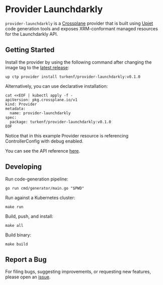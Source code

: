 # Provider Launchdarkly

`provider-launchdarkly` is a [Crossplane](https://crossplane.io/) provider that
is built using [Upjet](https://github.com/upbound/upjet) code
generation tools and exposes XRM-conformant managed resources for the
Launchdarkly API.

## Getting Started

Install the provider by using the following command after changing the image tag
to the [latest release](https://marketplace.upbound.io/providers/turkenf/provider-launchdarkly):
```
up ctp provider install turkenf/provider-launchdarkly:v0.1.0
```

Alternatively, you can use declarative installation:
```
cat <<EOF | kubectl apply -f -
apiVersion: pkg.crossplane.io/v1
kind: Provider
metadata:
  name: provider-launchdarkly
spec:
  package: turkenf/provider-launchdarkly:v0.1.0
EOF
```

Notice that in this example Provider resource is referencing ControllerConfig with debug enabled.

You can see the API reference [here](https://doc.crds.dev/github.com/turkenf/provider-launchdarkly).

## Developing

Run code-generation pipeline:
```console
go run cmd/generator/main.go "$PWD"
```

Run against a Kubernetes cluster:

```console
make run
```

Build, push, and install:

```console
make all
```

Build binary:

```console
make build
```

## Report a Bug

For filing bugs, suggesting improvements, or requesting new features, please
open an [issue](https://github.com/turkenf/provider-launchdarkly/issues).
